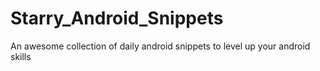 # Starry_Android_Snippets
An awesome collection of daily android snippets to level up your android skills
